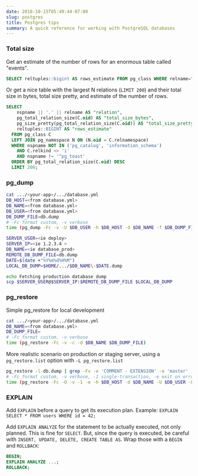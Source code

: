 ```yaml
---
date: 2018-10-15T05:49:44-07:00
slug: postgres
title: Postgres tips
summary: A quick reference for working with PostgreSQL databases
---
```


### Total size

Get an estimate of the number of rows for an enormous table called "events".

```sql
SELECT reltuples::bigint AS rows_estimate FROM pg_class WHERE relname="events";
```

Or get a nice table with the largest N relations (`LIMIT 200`) and their
total size in bytes, total size pretty, and estimate of the number of rows.

```sql
SELECT
    nspname || '.' || relname AS "relation",
    pg_total_relation_size(C.oid) AS "total_size_bytes",
    pg_size_pretty(pg_total_relation_size(C.oid)) AS "total_size_pretty",
    reltuples::BIGINT AS "rows_estimate"
  FROM pg_class C
  LEFT JOIN pg_namespace N ON (N.oid = C.relnamespace)
  WHERE nspname NOT IN ('pg_catalog', 'information_schema')
    AND C.relkind <> 'i'
    AND nspname !~ '^pg_toast'
  ORDER BY pg_total_relation_size(C.oid) DESC
  LIMIT 200;
```

### pg_dump

```bash
cat .../<your-app>/.../database.yml
DB_HOST=<from database.yml>
DB_NAME=<from database.yml>
DB_USER=<from database.yml>
DB_DUMP_FILE=db.dump
# -Fc format custom, -v verbose
time (pg_dump -Fc -v -U $DB_USER -h $DB_HOST -d $DB_NAME -f $DB_DUMP_FILE)
```

```bash
SERVER_USER=<ie deploy>
SERVER_IP=<ie 1.2.3.4 >
DB_NAME=<ie database_prod>
REMOTE_DB_DUMP_FILE=db.dump
DATE=$(date +"%Y%m%d%H%M")
LOCAL_DB_DUMP=$HOME/.../$DB_NAME\-$DATE.dump

echo Fetching production database dump
scp $SERVER_USER@$SERVER_IP:$REMOTE_DB_DUMP_FILE $LOCAL_DB_DUMP
```

### pg_restore

Simple pg_restore for local development

```bash
cat .../<your-app>/.../database.yml
DB_NAME=<from database.yml>
DB_DUMP_FILE=
# -Fc format custom, -v verbose
time (pg_restore -Fc -v -c -d $DB_NAME $DB_DUMP_FILE)
```

More realistic scenario on production or staging server, using a `pg_restore.list`
option with `-L pg_restore.list`

```bash
pg_restore -l db.dump | grep -Fv -e 'COMMENT - EXTENSION' -e 'master' -e 'rdsadmin' > pg_restore.list
# -Fc format custom, -v verbose, -1 single-transaction, -e exit on error
time (pg_restore -Fc -O -v -1 -e -h $DB_HOST -d $DB_NAME -U $DB_USER -L pg_restore.list $DB_DUMP_FILE)
```

### EXPLAIN

Add `EXPLAIN` before a query to get its execution plan.
Example: `EXPLAIN SELECT * FROM users WHERE id = 42;`

Add `EXPLAIN ANALYZE` for the statement to be actually executed, not only
planned. This is fine for `SELECT`. But, since the query is executed, be careful
with `INSERT, UPDATE, DELETE, CREATE TABLE AS`. Wrap those with a `BEGIN`
and `ROLLBACK`:

```sql
BEGIN;
EXPLAIN ANALYZE ...;
ROLLBACK;
```
